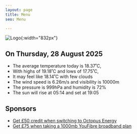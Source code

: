 ```yaml
---
layout: page
title: Menu
seo: Menu

---
```


![Logo](/images/logo.jpg){:width="832px"}

<!-- weather_marker starts -->
## On Thursday, 28 August 2025

- The average temperature today is 18.37˚C,
- With highs of 19.18˚C and lows of 17.75˚C,
- It may feel like 18.14˚C with few clouds
- The wind speed is 6.26m/s and visibility is 10000m
- The pressure is 999hPa and humidity is 72%
- The sun will rise at 05:14 and set at 19:05

<!-- weather_marker ends -->

## Sponsors

- [Get £50 credit when switching to Octopus Energy](https://bit.ly/3oD1nnS)
- [Get £75 when taking a 1000mb YouFibre broadband plan](https://aklam.io/91zWhU?)

